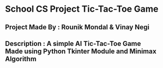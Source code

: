 # School CS Project Tic-Tac-Toe Game
## Project Made By : Rounik Mondal & Vinay Negi
## Description : A simple AI Tic-Tac-Toe Game Made using Python Tkinter Module and Minimax Algorithm
